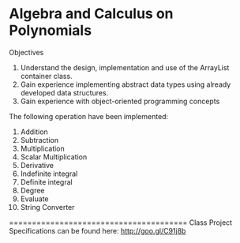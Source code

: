 Algebra and Calculus on Polynomials
===================================
Objectives
  1.  Understand the design, implementation and use of the ArrayList container class.
  2.  Gain  experience  implementing  abstract  data  types  using  already  developed  data structures.
  3.  Gain experience with object-oriented programming concepts

The following operation have been implemented:
  1. Addition
  2. Subtraction
  3. Multiplication
  4. Scalar Multiplication
  5. Derivative
  6. Indefinite integral
  7. Definite integral
  8. Degree
  9. Evaluate
  10. String Converter
 
 =======================================
 Class Project Specifications can be found here:  http://goo.gl/C91j8b
